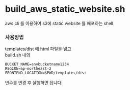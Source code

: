 # build_aws_static_website.sh
aws cli 를 이용하여 s3에 static website 를 배포하는 shell

### 사용방법
templates/dist 에 html 파일을 넣고   
build.sh 내의 
~~~
BUCKET_NAME=anybucketname1234
REGION=ap-northeast-2
FRONTEND_LOCATION=$PWD/templates/dist
~~~
변수를 변경 후 실행하면 됩니다.